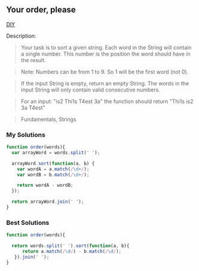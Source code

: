 ## Your order, please
[DIY](http://www.codewars.com/kata/55c45be3b2079eccff00010f/train/javascript)

Description:

>Your task is to sort a given string. Each word in the String will contain a single number. This number is the position the word should have in the result.

>Note: Numbers can be from 1 to 9. So 1 will be the first word (not 0).

>If the input String is empty, return an empty String. The words in the input String will only contain valid consecutive numbers.

>For an input: "is2 Thi1s T4est 3a" the function should return "Thi1s is2 3a T4est"

>Fundamentals, Strings

### My Solutions
```js
function order(words){
  var arrayWord = words.split(' ');

  arrayWord.sort(function(a, b) {
    var wordA = a.match(/\d+/);
    var wordB = b.match(/\d+/);

    return wordA - wordB;
  });

  return arrayWord.join(' ');
}
```

### Best Solutions
```js
function order(words){

  return words.split(' ').sort(function(a, b){
      return a.match(/\d/) - b.match(/\d/);
   }).join(' ');
}  
```
